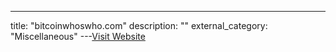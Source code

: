 ---
title: "bitcoinwhoswho.com"
description: ""
external_category: "Miscellaneous"
---[Visit Website](https://www.bitcoinwhoswho.com)


